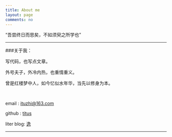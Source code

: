```yaml
---
title: About me
layout: page
comments: no
---
```



“吾尝终日而思矣，不如须臾之所学也”

----

###关于我： 


写代码，也写点文章。

外号夫子，外冷内热，也重情重义。

曾是红楼梦中人，如今忆似水年华，当先以修身为本。

<br>

email  : ituzhi@163.com

github : [titus](https://github.com/huangtuzhi)

liter blog: [逸](http://blog.fuzhii.com/)


----

